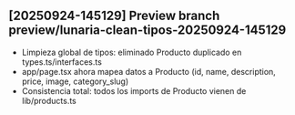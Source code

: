 ## [20250924-145129] Preview branch preview/lunaria-clean-tipos-20250924-145129

- Limpieza global de tipos: eliminado Producto duplicado en types.ts/interfaces.ts
- app/page.tsx ahora mapea datos a Producto (id, name, description, price, image, category_slug)
- Consistencia total: todos los imports de Producto vienen de lib/products.ts

